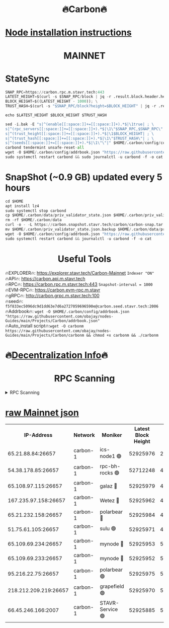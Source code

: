 <h1 align="center"> 🔥Carbon🔥</h1>

[Node installation instructions](https://github.com/obajay/nodes-Guides/tree/main/Projects/Carbon)
=
<h1 align="center"> MAINNET</h1>

# StateSync
```python
SNAP_RPC=https://carbon.rpc.m.stavr.tech:443
LATEST_HEIGHT=$(curl -s $SNAP_RPC/block | jq -r .result.block.header.height); \
BLOCK_HEIGHT=$((LATEST_HEIGHT - 1000)); \
TRUST_HASH=$(curl -s "$SNAP_RPC/block?height=$BLOCK_HEIGHT" | jq -r .result.block_id.hash)

echo $LATEST_HEIGHT $BLOCK_HEIGHT $TRUST_HASH

sed -i.bak -E "s|^(enable[[:space:]]+=[[:space:]]+).*$|\1true| ; \
s|^(rpc_servers[[:space:]]+=[[:space:]]+).*$|\1\"$SNAP_RPC,$SNAP_RPC\"| ; \
s|^(trust_height[[:space:]]+=[[:space:]]+).*$|\1$BLOCK_HEIGHT| ; \
s|^(trust_hash[[:space:]]+=[[:space:]]+).*$|\1\"$TRUST_HASH\"| ; \
s|^(seeds[[:space:]]+=[[:space:]]+).*$|\1\"\"|" $HOME/.carbon/config/config.toml
carbond tendermint unsafe-reset-all
wget -O $HOME/.carbon/config/addrbook.json "https://raw.githubusercontent.com/obajay/nodes-Guides/main/Projects/Carbon/addrbook.json"
sudo systemctl restart carbond && sudo journalctl -u carbond -f -o cat
```
# SnapShot (~0.9 GB) updated every 5 hours
```python
cd $HOME
apt install lz4
sudo systemctl stop carbond
cp $HOME/.carbon/data/priv_validator_state.json $HOME/.carbon/priv_validator_state.json.backup
rm -rf $HOME/.carbon/data
curl -o - -L https://carbon.snapshot.stavr.tech/carbon/carbon-snap.tar.lz4 | lz4 -c -d - | tar -x -C $HOME/.carbon --strip-components 2
mv $HOME/.carbon/priv_validator_state.json.backup $HOME/.carbon/data/priv_validator_state.json
wget -O $HOME/.carbon/config/addrbook.json "https://raw.githubusercontent.com/obajay/nodes-Guides/main/Projects/Carbon/addrbook.json"
sudo systemctl restart carbond && journalctl -u carbond -f -o cat
```

 <h1 align="center"> Useful Tools</h1>

🔥EXPLORER🔥:     https://explorer.stavr.tech/Carbon-Mainnet        `Indexer "ON"` \
🔥API🔥:          https://carbon.api.m.stavr.tech \
🔥RPC🔥:          https://carbon.rpc.m.stavr.tech:443              `Snapshot-interval = 1000` \
🔥EVM-RPC🔥:      https://carbon.evm-rpc.m.stavr \
🔥gRPC🔥:         http://carbon.grpc.m.stavr.tech:100 \
🔥seed🔥:      `f5f833ec5096dc9d1dd63e7d6a2727059696590e@carbon.seed.stavr.tech:2006` \
🔥Addrbook🔥:  `wget -O $HOME/.carbon/config/addrbook.json "https://raw.githubusercontent.com/obajay/nodes-Guides/main/Projects/Carbon/addrbook.json"` \
🔥Auto_install script🔥:`wget -O carbonm https://raw.githubusercontent.com/obajay/nodes-Guides/main/Projects/Carbon/carbonm && chmod +x carbonm && ./carbonm`

🔥[Decentralization Info](https://github.com/obajay/StateSync-snapshots/tree/main/Projects/Carbon/Decentralization)🔥
=
<h1 align="center"> RPC Scanning</h1>

<details>
<summary>RPC Scanning</summary>

<h2 align="center"> We scan nodes in real time every 4 hours. And we provide the final result of RPC endpoints.
We cannot influence the operation of these nodes in any way. </h2>


```python
If Voting Power is higher than 0 --> then the Node is a validator of the network and may be subject to attack and be a potential threat to the chain.
```
```python
We marked such validators with a red symbol
```

</details>

[raw Mainnet json](https://rpc-check.carbonm.stavr.tech/carbonm/rpc-carbonm-result.json)
=


<table><tr><th>IP-Address</th><th>Network</th><th>Moniker</th><th>Latest Block Height</th><th>Earliest Block Height</th><th>Catching Up</th><th>Tx Index</th><th>Voting Power</th><th>Scan Time</th></tr><tr><td>65.21.88.84:26657</td><td>carbon-1</td><td>ics-node1 🟢</td><td>52925976</td><td>21164241</td><td>False</td><td>off</td><td>0</td><td>2024-01-27T18:31:50.405282306UTC</td></tr><tr><td>54.38.178.85:26657</td><td>carbon-1</td><td>rpc-bh-rocks 🟢</td><td>52712248</td><td>45292001</td><td>False</td><td>on</td><td>0</td><td>2024-01-27T18:32:14.111229489UTC</td></tr><tr><td>65.108.97.115:26657</td><td>carbon-1</td><td>galaz 🔴</td><td>52925979</td><td>47374001</td><td>False</td><td>on</td><td>11466631651</td><td>2024-01-27T18:32:00.966731268UTC</td></tr><tr><td>167.235.97.158:26657</td><td>carbon-1</td><td>Wetez 🔴</td><td>52925962</td><td>48067570</td><td>False</td><td>on</td><td>1329883568</td><td>2024-01-27T18:31:25.274029305UTC</td></tr><tr><td>65.21.232.158:26657</td><td>carbon-1</td><td>polarbear 🔴</td><td>52925984</td><td>48126001</td><td>False</td><td>on</td><td>10842022167</td><td>2024-01-27T18:32:09.635971159UTC</td></tr><tr><td>51.75.61.105:26657</td><td>carbon-1</td><td>sulu 🟢</td><td>52925971</td><td>48742001</td><td>False</td><td>on</td><td>0</td><td>2024-01-27T18:31:41.436875902UTC</td></tr><tr><td>65.109.69.234:26657</td><td>carbon-1</td><td>mynode 🔴</td><td>52925953</td><td>50560001</td><td>False</td><td>off</td><td>12836364702</td><td>2024-01-27T18:31:08.578862143UTC</td></tr><tr><td>65.109.69.233:26657</td><td>carbon-1</td><td>mynode 🔴</td><td>52925952</td><td>50610001</td><td>False</td><td>off</td><td>8714317820</td><td>2024-01-27T18:31:08.230117278UTC</td></tr><tr><td>95.216.22.75:26657</td><td>carbon-1</td><td>polarbear 🟢</td><td>52925975</td><td>52338001</td><td>False</td><td>on</td><td>0</td><td>2024-01-27T18:31:47.909428111UTC</td></tr><tr><td>218.212.209.219:26657</td><td>carbon-1</td><td>grapefield 🟢</td><td>52925970</td><td>52371001</td><td>False</td><td>on</td><td>0</td><td>2024-01-27T18:31:39.088793726UTC</td></tr><tr><td>66.45.246.166:2007</td><td>carbon-1</td><td>STAVR-Service 🟢</td><td>52925885</td><td>52920001</td><td>False</td><td>on</td><td>0</td><td>2024-01-27T18:31:38.184171069UTC</td></tr></table>